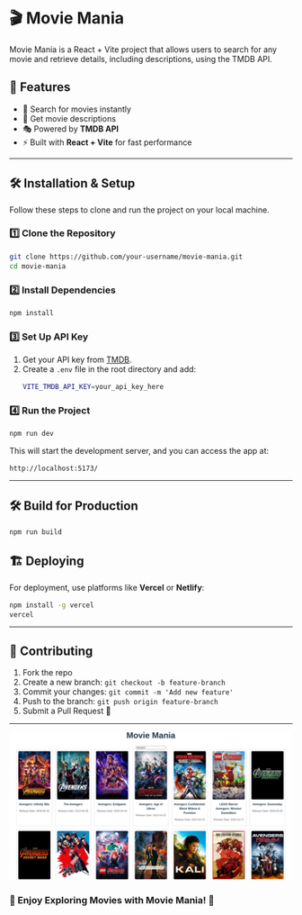 # 🎬 Movie Mania

Movie Mania is a React + Vite project that allows users to search for any movie and retrieve details, including descriptions, using the TMDB API.

## 🚀 Features
- 🔎 Search for movies instantly
- 📃 Get  movie descriptions
- 🎭 Powered by **TMDB API**
- ⚡ Built with **React + Vite** for fast performance

---

## 🛠️ Installation & Setup

Follow these steps to clone and run the project on your local machine.

### 1️⃣ Clone the Repository
```sh
git clone https://github.com/your-username/movie-mania.git
cd movie-mania
```

### 2️⃣ Install Dependencies
```sh
npm install
```

### 3️⃣ Set Up API Key
1. Get your API key from [TMDB](https://www.themoviedb.org/).
2. Create a `.env` file in the root directory and add:
   ```sh
   VITE_TMDB_API_KEY=your_api_key_here
   ```

### 4️⃣ Run the Project
```sh
npm run dev
```
This will start the development server, and you can access the app at:
```
http://localhost:5173/
```

---

## 🛠️ Build for Production
```sh
npm run build
```

## 🏗️ Deploying
For deployment, use platforms like **Vercel** or **Netlify**:
```sh
npm install -g vercel
vercel
```

---

## 🤝 Contributing
1. Fork the repo
2. Create a new branch: `git checkout -b feature-branch`
3. Commit your changes: `git commit -m 'Add new feature'`
4. Push to the branch: `git push origin feature-branch`
5. Submit a Pull Request 🎉

---

![Movie Mania Preview](./demo.png)




### 🎥 Enjoy Exploring Movies with Movie Mania! 🍿

